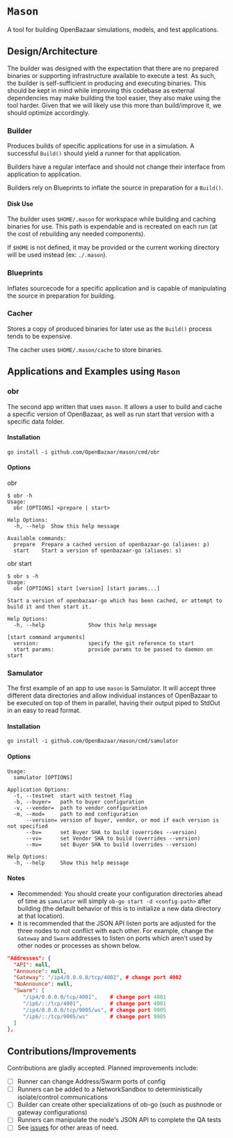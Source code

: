# `Mason`

A tool for building OpenBazaar simulations, models, and test applications.

## Design/Architecture

The builder was designed with the expectation that there are no prepared binaries or supporting infrastructure available to execute a test. As such, the builder is self-sufficient in producing and executing binaries. This should be kept in mind while improving this codebase as external dependencies may make building the tool easier, they also make using the tool harder. Given that we will likely use this more than build/improve it, we should optimize accordingly.

### Builder

Produces builds of specific applications for use in a simulation. A successful `Build()` should yield a runner for that application.

Builders have a regular interface and should not change their interface from application to application.

Builders rely on Blueprints to inflate the source in preparation for a `Build()`.

#### Disk Use

The builder uses `$HOME/.mason` for workspace while building and caching binaries for use. This path is expendable and is recreated on each run (at the cost of rebuilding any needed components).

If `$HOME` is not defined, it may be provided or the current working directory will be used instead (ex: `./.mason`).

### Blueprints

Inflates sourcecode for a specific application and is capable of manipulating the source in preparation for building.

### Cacher

Stores a copy of produced binaries for later use as the `Build()` process tends to be expensive.

The cacher uses `$HOME/.mason/cache` to store binaries.

## Applications and Examples using `Mason`

### obr

The second app written that uses `mason`. It allows a user to build and cache a specific version of OpenBazaar, as well as run start that version with a specific data folder.

#### Installation

`go install -i github.com/OpenBazaar/mason/cmd/obr`

#### Options

obr
```
$ obr -h
Usage:
  obr [OPTIONS] <prepare | start>

Help Options:
  -h, --help  Show this help message

Available commands:
  prepare  Prepare a cached version of openbazaar-go (aliases: p)
  start    Start a version of openbazaar-go (aliases: s)
```

obr start
```
$ obr s -h
Usage:
  obr [OPTIONS] start [version] [start params...]

Start a version of openbazaar-go which has been cached, or attempt to build it and then start it.

Help Options:
  -h, --help              Show this help message

[start command arguments]
  version:                specify the git reference to start
  start params:           provide params to be passed to daemon on start
```


### Samulator

The first example of an app to use `mason` is Samulator. It will accept three different data directories and allow individual instances of OpenBazaar to be executed on top of them in parallel, having their output piped to StdOut in an easy to read format.

#### Installation

`go install -i github.com/OpenBazaar/mason/cmd/samulator`

#### Options

```
Usage:
  samulator [OPTIONS]

Application Options:
  -t, --testnet  start with testnet flag
  -b, --buyer=   path to buyer configuration
  -v, --vendor=  path to vendor configuration
  -m, --mod=     path to mod configuration
      --version= version of buyer, vendor, or mod if each version is not specified
      --bv=      set Buyer SHA to build (overrides --version)
      --vv=      set Vendor SHA to build (overrides --version)
      --mv=      set Buyer SHA to build (overrides --version)

Help Options:
  -h, --help     Show this help message
```

#### Notes

- Recommended: You should create your configuration directories ahead of time as `samulator` will simply `ob-go start -d <config-path>` after building (the default behavior of this is to initialize a new data directory at that location).
- It is recommended that the JSON API listen ports are adjusted for the three nodes to not conflict with each other. For example, change the `Gateway` and `Swarm` addresses to listen on ports which aren't used by other nodes or processes as shown below.

```json
"Addresses": {
  "API": null,
  "Announce": null,
  "Gateway": "/ip4/0.0.0.0/tcp/4002", # change port 4002
  "NoAnnounce": null,
  "Swarm": [
     "/ip4/0.0.0.0/tcp/4001",    # change port 4001
     "/ip6/::/tcp/4001",         # change port 4001
     "/ip4/0.0.0.0/tcp/9005/ws", # change port 9005
     "/ip6/::/tcp/9005/ws"       # change port 9005
  ]
},
```

## Contributions/Improvements

Contributions are gladly accepted. Planned improvements include:

- [ ] Runner can change Address/Swarm ports of config
- [ ] Runners can be added to a NetworkSandbox to deterministically isolate/control communications
- [ ] Builder can create other specializations of ob-go (such as pushnode or gateway configurations)
- [ ] Runners can manipulate the node's JSON API to complete the QA tests
- [ ] See [issues](https://github.com/OpenBazaar/mason/issues) for other areas of need.
